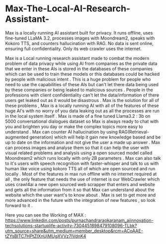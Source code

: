 # Max-The-Local-AI-Research-Assistant-
Max is a locally running AI assistant built for privacy. It runs offline, uses fine-tuned LLaMA 3.2, processes images with Moondream2, speaks with Kokoro TTS, and counters hallucination with RAG. No data is sent online, ensuring full confidentiality. Only its web crawler uses the internet.

Max is a Local running research assistant made to combat the modern problem of data privacy while using AI from companies as the private data that we enter in these AIs is stored in the databases of these companies which can be used to train these models or this databases could be hacked by people with malicious intent . This is a huge problem for people who need to use the capabilities of these AIs but can't let there data being used by these companies or being leaked to malicious sources . People in the professions with client confidentiality can't let the data/information of there users get leaked out as it would be disastrous . Max is the solution for all of these problems , Max is a locally running AI with all of the features of these huge AI's with no worry of you data leaking out as all the processes are run in the local system itself . Max is made of a fine tuned Llama3.2 : 3b on 5000 conversational dialogues dataset so Max is always ready to chat with you and brighten you day or make the complex topics more easy to understand . Max can counter AI hallucination by using RAG(Retrieval-augmented generation) which will help it gain new knowledge based and be up to date on the information and not give the user a made up answer . Max can process images and analyse them so that it can help the user with visual related problems and analysis using a open sourced model called Moondream2 which runs locally with only 2B parameters . Max can also talk to it's users with speech recognition with faster-whisper and talk to us with human like voice using kokoro TTS all of which are open sourced and run locally . Most of the features in max run offline with no internet required at all , the only feature that needs the use of internet is our WebCrawler which uses crawl4ai a new open sourced web scrapper that enters and website and gets all the information from it so that Max can understand about the website which the user want's to know about . Max is set to get more and more advanced in the future with the integration of new features , so look forward to it .

Here you can see the Working of MAX : https://www.linkedin.com/posts/purnachandraraokaranam_aiinnovation-techsolutions-startuplife-activity-7304451898479108096-TLbk?utm_source=share&utm_medium=member_desktop&rcm=ACoAAE-tZYsBITC7HPtZIXnUjMUgXVVz7lVdnK4
